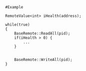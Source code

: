     #Example
    
    RemoteValue<int> iHealth(address);

    while(true)
    {
        BaseRemote::ReadAll(pid);
        if(iHealth > 0) {
            ...
        }


        BaseRemote::WriteAll(pid);
    }
